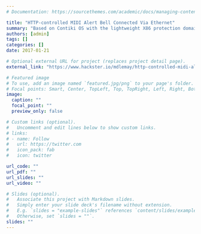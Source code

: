 ```yaml
---
# Documentation: https://sourcethemes.com/academic/docs/managing-content/

title: "HTTP-controlled MIDI Alert Bell Connected Via Ethernet"
summary: "Based on Contiki OS with the lightweight X86 protection domain support that I implemented"
authors: [admin]
tags: []
categories: []
date: 2017-01-21

# Optional external URL for project (replaces project detail page).
external_link: "https://www.hackster.io/mdlemay/http-controlled-midi-alert-bell-connected-via-ethernet-b4e1cc"

# Featured image
# To use, add an image named `featured.jpg/png` to your page's folder.
# Focal points: Smart, Center, TopLeft, Top, TopRight, Left, Right, BottomLeft, Bottom, BottomRight.
image:
  caption: ""
  focal_point: ""
  preview_only: false

# Custom links (optional).
#   Uncomment and edit lines below to show custom links.
# links:
# - name: Follow
#   url: https://twitter.com
#   icon_pack: fab
#   icon: twitter

url_code: ""
url_pdf: ""
url_slides: ""
url_video: ""

# Slides (optional).
#   Associate this project with Markdown slides.
#   Simply enter your slide deck's filename without extension.
#   E.g. `slides = "example-slides"` references `content/slides/example-slides.md`.
#   Otherwise, set `slides = ""`.
slides: ""
---
```

